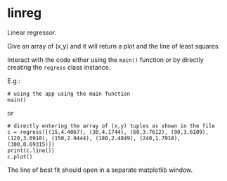 # linreg
Linear regressor. 

Give an array of (x,y) and it will return a plot and the line of least squares.

Interact with the code either using the ```main()``` function or by directly creating the ```regress``` class instance.

E.g.: 
```
# using the app using the main function
main()
```

or

```
# directly entering the array of (x,y) tuples as shown in the file
c = regress([(15,4.4067), (30,4.1744), (60,3.7612), (90,3.6109), (120,3.0910), (150,2.9444), (180,2.4849), (240,1.7918), (300,0.69315)])
print(c.line())
c.plot()
```

The line of best fit should open in a separate matplotlib window.

